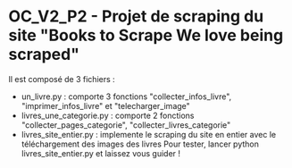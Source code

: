 # OC_V2_P2 - Projet de scraping du site  "Books to Scrape We love being scraped"
Il est composé de 3 fichiers :
- un_livre.py : comporte 3 fonctions "collecter_infos_livre", "imprimer_infos_livre" et "telecharger_image"
- livres_une_categorie.py : comporte 2 fonctions "collecter_pages_categorie",  "collecter_livres_categorie"
- livres_site_entier.py : implemente le scraping du site en entier avec le téléchargement des images des livres
Pour tester, lancer python livres_site_entier.py et laissez vous guider !

